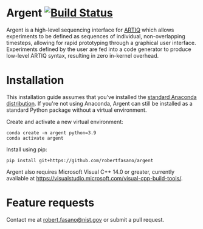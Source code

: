 # Argent [![Build Status](https://app.travis-ci.com/robertfasano/argent.svg?branch=master)](https://app.travis-ci.com/github/robertfasano/argent)
Argent is a high-level sequencing interface for [ARTIQ](https://github.com/m-labs/artiq) which allows experiments to be defined as sequences of individual, non-overlapping timesteps, allowing for rapid prototyping through a graphical user interface. Experiments defined by the user are fed into a code generator to produce low-level ARTIQ syntax, resulting in zero in-kernel overhead.

# Installation
This installation guide assumes that you've installed the [standard Anaconda distribution](https://www.anaconda.com/products/individual]). If you're not using Anaconda, Argent can still be installed as a standard Python package without a virtual environment.

Create and activate a new virtual environment:

```
conda create -n argent python=3.9
conda activate argent
```

Install using pip:

```pip install git+https://github.com/robertfasano/argent```

Argent also requires Microsoft Visual C++ 14.0 or greater, currently available at https://visualstudio.microsoft.com/visual-cpp-build-tools/.

# Feature requests
Contact me at robert.fasano@nist.gov or submit a pull request.


